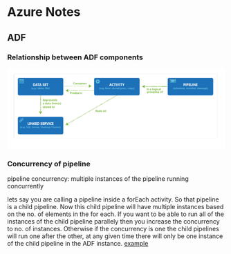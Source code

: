 # Azure Notes

## ADF

### Relationship between ADF components

![img.png](img.png)

### Concurrency of pipeline

pipeline concurrency: multiple instances of the pipeline running concurrently

lets say you are calling a pipeline inside a forEach activity. So that pipeline is a child pipeline. Now this child
pipeline will have multiple instances based on the no. of elements in the for each. If you want to be able to run all of
the instances of the child pipeline parallely then you increase the concurrency to no. of instances. Otherwise if the
concurrency is one the child pipelines will run one after the other, at any given time there will only be one instance
of the child pipeline in the ADF
instance. [example](https://stackoverflow.com/questions/60531480/increasing-concurrency-in-azure-data-factory)



